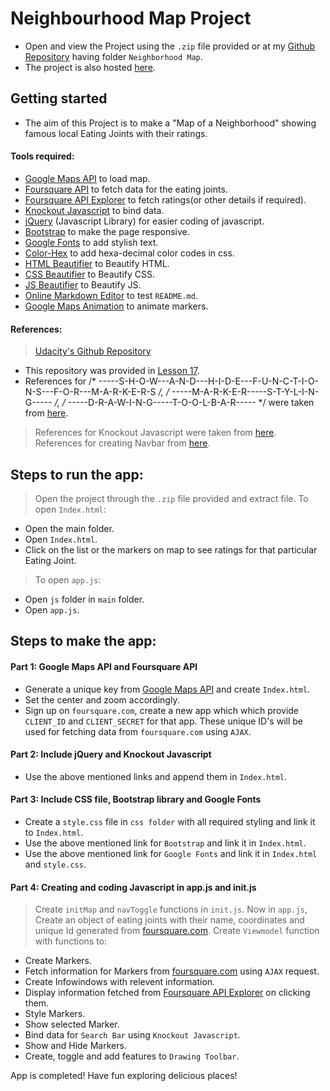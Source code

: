 # Neighbourhood Map Project

* Open and view the Project using the `.zip` file provided or at my [Github Repository](https://github.com/madhur-taneja/Front-End-Projects) having folder `Neighborhood Map`.
* The project is also hosted [here](https://madhur-taneja.github.io/Front-End-Projects/Project%208%20(Neighborhood%20Map)/index.html).

## Getting started

* The aim of this Project is to make a "Map of a Neighborhood" showing famous local Eating Joints with their ratings.

#### Tools required:
* [Google Maps API](https://developers.google.com/maps/web/) to load map.
* [Foursquare API](https://foursquare.com/developers/app/XQ2I0ONGSSVL1DYQYSK2Q0ERIM5ASTRANA5FRG41HTTXVKQB) to fetch data for the eating joints.
* [Foursquare API Explorer] to fetch ratings(or other details if required).
* [Knockout Javascript](http://knockoutjs.com/downloads/knockout-3.4.2.js) to bind data.
* [jQuery](https://code.jquery.com/jquery-3.2.1.min.js) (Javascript Library) for easier coding of javascript.
* [Bootstrap](https://maxcdn.bootstrapcdn.com/bootstrap/3.3.7/css/bootstrap.min.css) to make the page responsive.
* [Google Fonts](https://fonts.google.com/specimen/Pacifico?selection.family=Pacifico) to add stylish text.
* [Color-Hex](http://www.color-hex.com/) to add hexa-decimal color codes in css.
* [HTML Beautifier](http://www.freeformatter.com/html-formatter.html) to Beautify HTML.
* [CSS Beautifier](http://www.freeformatter.com/css-beautifier.html) to Beautify CSS.
* [JS Beautifier](http://www.freeformatter.com/javascript-beautifier.html) to Beautify JS.
* [Online Markdown Editor](http://dillinger.io/) to test `README.md`.
* [Google Maps Animation](https://developers.google.com/maps/documentation/javascript/examples/marker-animations) to animate markers.

#### References:
> [Udacity's Github Repository](https://github.com/udacity/ud864)
* This repository was provided in [Lesson 17](https://classroom.udacity.com/nanodegrees/nd001/parts/e87c34bf-a9c0-415f-b007-c2c2d7eead73/modules/4fd8d440-9428-4de7-93c0-4dca17a36700/lessons/8304370457/concepts/83122494440923).
* References for /* -----S-H-O-W---A-N-D---H-I-D-E---F-U-N-C-T-I-O-N-S---F-O-R---M-A-R-K-E-R-S */, /* -----M-A-R-K-E-R-----S-T-Y-L-I-N-G----- */, /* -----D-R-A-W-I-N-G-----T-O-O-L-B-A-R----- */ were taken from [here](https://github.com/udacity/ud864/blob/master/Project_Code_7_Drawing.html).
> References for Knockout Javascript were taken from [here](http://knockoutjs.com/documentation/event-binding.html).
> References for creating Navbar from [here](https://codepen.io/simoberny/pen/pJZJQY).

## Steps to run the app:
> Open the project through the `.zip` file provided and extract file.
> To open `Index.html`:
* Open the main folder.
* Open `Index.html`.
* Click on the list or the markers on map to see ratings for that particular Eating Joint.
> To open `app.js`:
* Open `js` folder in `main` folder.
* Open `app.js`.

## Steps to make the app:
#### Part 1: Google Maps API and Foursquare API
* Generate a unique key from [Google Maps API](https://developers.google.com/maps/web/) and create `Index.html`.
* Set the center and zoom accordingly.
* Sign up on `foursquare.com`, create a new app which which provide `CLIENT_ID` and `CLIENT_SECRET` for that app. These unique ID's will be used for fetching data from `foursquare.com` using `AJAX`.

#### Part 2: Include jQuery and Knockout Javascript
* Use the above mentioned links and append them in `Index.html`.

#### Part 3: Include CSS file, Bootstrap library and Google Fonts
* Create a `style.css` file in `css folder` with all required styling and link it to `Index.html`.
* Use the above mentioned link for `Bootstrap` and link it in `Index.html`.
* Use the above mentioned link for `Google Fonts` and link it in `Index.html` and `style.css`.

#### Part 4: Creating and coding Javascript in app.js and init.js
> Create `initMap` and `navToggle` functions in `init.js`.
> Now in `app.js`, Create an object of eating joints with their name, coordinates and unique Id generated from [foursquare.com].
> Create `Viewmodel` function with functions to:
* Create Markers.
* Fetch information for Markers from [foursquare.com] using `AJAX` request.
* Create Infowindows with relevent information.
* Display information fetched from [Foursquare API Explorer] on clicking them.
* Style Markers. 
* Show selected Marker.
* Bind data for `Search Bar` using `Knockout Javascript`. 
* Show and Hide Markers.
* Create, toggle and add features to `Drawing Toolbar`.

App is completed! Have fun exploring delicious places!

[foursquare.com]: <https://foursquare.com/explore?mode=url&ne=28.596279%2C77.060477&q=Food&sw=28.585784%2C77.045778)>
[Foursquare API Explorer]: <https://developer.foursquare.com/docs/explore#req=venues/50d6d789498ee282996ddce4>
